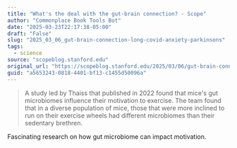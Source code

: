 ```yaml
---
title: "What's the deal with the gut-brain connection? - Scope"
author: "Commonplace Book Tools Bot"
date: "2025-03-23T22:17:38-05:00"
draft: "False"
slug: "2025_03_06_gut-brain-connection-long-covid-anxiety-parkinsons"
tags:
  - science
source: "scopeblog.stanford.edu"
original_url: "https://scopeblog.stanford.edu/2025/03/06/gut-brain-connection-long-covid-anxiety-parkinsons/"
guid: "a5653243-0818-4401-bf13-c1455d50096a"
---
```


> A study led by Thaiss that published in 2022 found that mice's gut microbiomes influence their motivation to exercise. The team found that in a diverse population of mice, those that were more inclined to run on their exercise wheels had different microbiomes than their sedentary brethren.

Fascinating research on how gut microbiome can impact motivation.